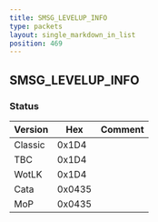 ```yaml
---
title: SMSG_LEVELUP_INFO
type: packets
layout: single_markdown_in_list
position: 469
---
```


## SMSG_LEVELUP_INFO

### Status

Version    | Hex        | Comment
---------- | ---------- | ---------- 
Classic    | 0x1D4      | 
TBC        | 0x1D4      | 
WotLK      | 0x1D4      | 
Cata       | 0x0435     | 
MoP        | 0x0435     | 